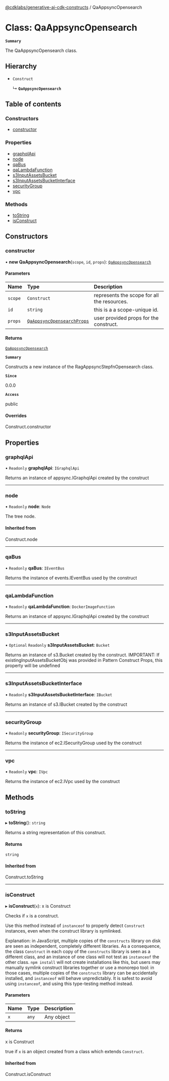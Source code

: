 [@cdklabs/generative-ai-cdk-constructs](../README.md) / QaAppsyncOpensearch

# Class: QaAppsyncOpensearch

**`Summary`**

The QaAppsyncOpensearch class.

## Hierarchy

- `Construct`

  ↳ **`QaAppsyncOpensearch`**

## Table of contents

### Constructors

- [constructor](QaAppsyncOpensearch.md#constructor)

### Properties

- [graphqlApi](QaAppsyncOpensearch.md#graphqlapi)
- [node](QaAppsyncOpensearch.md#node)
- [qaBus](QaAppsyncOpensearch.md#qabus)
- [qaLambdaFunction](QaAppsyncOpensearch.md#qalambdafunction)
- [s3InputAssetsBucket](QaAppsyncOpensearch.md#s3inputassetsbucket)
- [s3InputAssetsBucketInterface](QaAppsyncOpensearch.md#s3inputassetsbucketinterface)
- [securityGroup](QaAppsyncOpensearch.md#securitygroup)
- [vpc](QaAppsyncOpensearch.md#vpc)

### Methods

- [toString](QaAppsyncOpensearch.md#tostring)
- [isConstruct](QaAppsyncOpensearch.md#isconstruct)

## Constructors

### constructor

• **new QaAppsyncOpensearch**(`scope`, `id`, `props`): [`QaAppsyncOpensearch`](QaAppsyncOpensearch.md)

#### Parameters

| Name | Type | Description |
| :------ | :------ | :------ |
| `scope` | `Construct` | represents the scope for all the resources. |
| `id` | `string` | this is a a scope-unique id. |
| `props` | [`QaAppsyncOpensearchProps`](../interfaces/QaAppsyncOpensearchProps.md) | user provided props for the construct. |

#### Returns

[`QaAppsyncOpensearch`](QaAppsyncOpensearch.md)

**`Summary`**

Constructs a new instance of the RagAppsyncStepfnOpensearch class.

**`Since`**

0.0.0

**`Access`**

public

#### Overrides

Construct.constructor

## Properties

### graphqlApi

• `Readonly` **graphqlApi**: `IGraphqlApi`

Returns an instance of appsync.IGraphqlApi created by the construct

___

### node

• `Readonly` **node**: `Node`

The tree node.

#### Inherited from

Construct.node

___

### qaBus

• `Readonly` **qaBus**: `IEventBus`

Returns the instance of events.IEventBus used by the construct

___

### qaLambdaFunction

• `Readonly` **qaLambdaFunction**: `DockerImageFunction`

Returns an instance of appsync.IGraphqlApi created by the construct

___

### s3InputAssetsBucket

• `Optional` `Readonly` **s3InputAssetsBucket**: `Bucket`

Returns an instance of s3.Bucket created by the construct.
IMPORTANT: If existingInputAssetsBucketObj was provided in Pattern Construct Props,
this property will be undefined

___

### s3InputAssetsBucketInterface

• `Readonly` **s3InputAssetsBucketInterface**: `IBucket`

Returns an instance of s3.IBucket created by the construct

___

### securityGroup

• `Readonly` **securityGroup**: `ISecurityGroup`

Returns the instance of ec2.ISecurityGroup used by the construct

___

### vpc

• `Readonly` **vpc**: `IVpc`

Returns the instance of ec2.IVpc used by the construct

## Methods

### toString

▸ **toString**(): `string`

Returns a string representation of this construct.

#### Returns

`string`

#### Inherited from

Construct.toString

___

### isConstruct

▸ **isConstruct**(`x`): x is Construct

Checks if `x` is a construct.

Use this method instead of `instanceof` to properly detect `Construct`
instances, even when the construct library is symlinked.

Explanation: in JavaScript, multiple copies of the `constructs` library on
disk are seen as independent, completely different libraries. As a
consequence, the class `Construct` in each copy of the `constructs` library
is seen as a different class, and an instance of one class will not test as
`instanceof` the other class. `npm install` will not create installations
like this, but users may manually symlink construct libraries together or
use a monorepo tool: in those cases, multiple copies of the `constructs`
library can be accidentally installed, and `instanceof` will behave
unpredictably. It is safest to avoid using `instanceof`, and using
this type-testing method instead.

#### Parameters

| Name | Type | Description |
| :------ | :------ | :------ |
| `x` | `any` | Any object |

#### Returns

x is Construct

true if `x` is an object created from a class which extends `Construct`.

#### Inherited from

Construct.isConstruct
